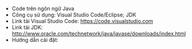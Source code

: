 - Code trên ngôn ngữ Java
- Công cụ sử dụng: Visual Studio Code/Eclipse; JDK
- Link tải Visual Studio Code: https://code.visualstudio.com
- Link tải JDK: http://www.oracle.com/technetwork/java/javase/downloads/index.html
- Hướng dẫn cài đặt: 
